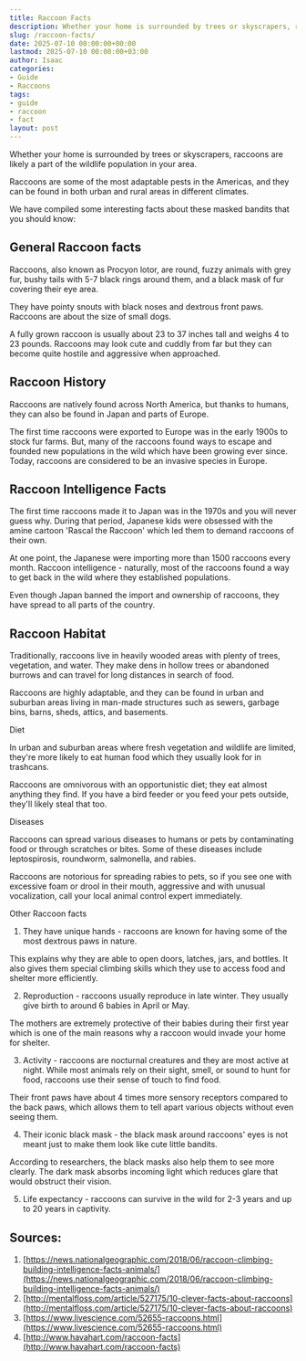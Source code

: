 ```yaml
---
title: Raccoon Facts
description: Whether your home is surrounded by trees or skyscrapers, raccoons are likely a part of the wildlife population in your area. Raccoons are some of the most...
slug: /raccoon-facts/
date: 2025-07-10 00:00:00+00:00
lastmod: 2025-07-10 00:00:00+03:00
author: Isaac
categories:
- Guide
- Raccoons
tags:
- guide
- raccoon
- fact
layout: post
---
```

Whether your home is surrounded by trees or skyscrapers, raccoons are likely a part of the wildlife population in your area.

Raccoons are some of the most adaptable pests in the Americas, and they can be found in both urban and rural areas in different climates.

We have compiled some interesting facts about these masked bandits that you should know:
## General Raccoon facts
Raccoons, also known as Procyon lotor, are round, fuzzy animals with grey fur, bushy tails with 5-7 black rings around them, and a black mask of fur covering their eye area.

They have pointy snouts with black noses and dextrous front paws. Raccoons are about the size of small dogs.

A fully grown raccoon is usually about 23 to 37 inches tall and weighs 4 to 23 pounds. Raccoons may look cute and cuddly from far but they can become quite hostile and aggressive when approached.
## Raccoon History
Raccoons are natively found across North America, but thanks to humans, they can also be found in Japan and parts of Europe.

The first time raccoons were exported to Europe was in the early 1900s to stock fur farms. But, many of the raccoons found ways to escape and founded new populations in the wild which have been growing ever since. Today, raccoons are considered to be an invasive species in Europe.
## Raccoon Intelligence Facts
The first time raccoons made it to Japan was in the 1970s and you will never guess why. During that period, Japanese kids were obsessed with the amine cartoon 'Rascal the Raccoon' which led them to demand raccoons of their own.

At one point, the Japanese were importing more than 1500 raccoons every month. Raccoon intelligence - naturally, most of the raccoons found a way to get back in the wild where they established populations.

Even though Japan banned the import and ownership of raccoons, they have spread to all parts of the country.
## Raccoon Habitat
Traditionally, raccoons live in heavily wooded areas with plenty of trees, vegetation, and water. They make dens in hollow trees or abandoned burrows and can travel for long distances in search of food.

Raccoons are highly adaptable, and they can be found in urban and suburban areas living in man-made structures such as sewers, garbage bins, barns, sheds, attics, and basements.

Diet

In urban and suburban areas where fresh vegetation and wildlife are limited, they're more likely to eat human food which they usually look for in trashcans.

Raccoons are omnivorous with an opportunistic diet; they eat almost anything they find. If you have a bird feeder or you feed your pets outside, they'll likely steal that too.

Diseases

Raccoons can spread various diseases to humans or pets by contaminating food or through scratches or bites. Some of these diseases include leptospirosis, roundworm, salmonella, and rabies.

Raccoons are notorious for spreading rabies to pets, so if you see one with excessive foam or drool in their mouth, aggressive and with unusual vocalization, call your local animal control expert immediately.

Other Raccoon facts

1. They have unique hands - raccoons are known for having some of the most dextrous paws in nature.

This explains why they are able to open doors, latches, jars, and bottles. It also gives them special climbing skills which they use to access food and shelter more efficiently.

2. Reproduction - raccoons usually reproduce in late winter. They usually give birth to around 6 babies in April or May.

The mothers are extremely protective of their babies during their first year which is one of the main reasons why a raccoon would invade your home for shelter.

3. Activity - raccoons are nocturnal creatures and they are most active at night. While most animals rely on their sight, smell, or sound to hunt for food, raccoons use their sense of touch to find food.

Their front paws have about 4 times more sensory receptors compared to the back paws, which allows them to tell apart various objects without even seeing them.

4. Their iconic black mask - the black mask around raccoons' eyes is not meant just to make them look like cute little bandits.

According to researchers, the black masks also help them to see more clearly. The dark mask absorbs incoming light which reduces glare that would obstruct their vision.

5. Life expectancy - raccoons can survive in the wild for 2-3 years and up to 20 years in captivity.
## Sources:
1. [https://news.nationalgeographic.com/2018/06/raccoon-climbing-building-intelligence-facts-animals/](https://news.nationalgeographic.com/2018/06/raccoon-climbing-building-intelligence-facts-animals/)
2. [http://mentalfloss.com/article/527175/10-clever-facts-about-raccoons](http://mentalfloss.com/article/527175/10-clever-facts-about-raccoons)
3. [https://www.livescience.com/52655-raccoons.html](https://www.livescience.com/52655-raccoons.html)
4. [http://www.havahart.com/raccoon-facts](http://www.havahart.com/raccoon-facts)